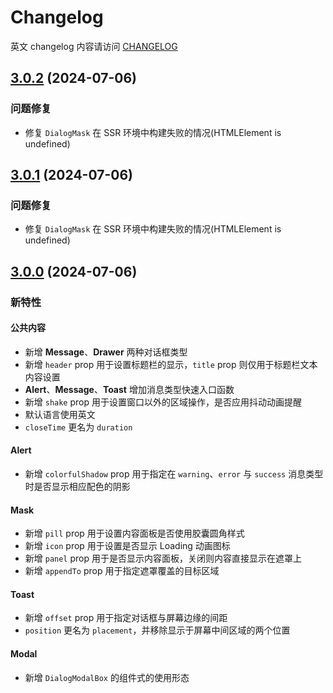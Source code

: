 # Changelog

英文 changelog 内容请访问 [CHANGELOG](CHANGELOG.md)

## [3.0.2](https://github.com/TerryZ/v-dialogs/compare/v3.0.1...v3.0.2) (2024-07-06)

### 问题修复

- 修复 `DialogMask` 在 SSR 环境中构建失败的情况(HTMLElement is undefined)

## [3.0.1](https://github.com/TerryZ/v-dialogs/compare/v3.0.0...v3.0.1) (2024-07-06)

### 问题修复

- 修复 `DialogMask` 在 SSR 环境中构建失败的情况(HTMLElement is undefined)

## [3.0.0](https://github.com/TerryZ/v-dialogs/compare/v2.2.0...v3.0.0) (2024-07-06)

### 新特性

#### 公共内容

- 新增 **Message**、**Drawer** 两种对话框类型
- 新增 `header` prop 用于设置标题栏的显示，`title` prop 则仅用于标题栏文本内容设置
- **Alert**、**Message**、**Toast** 增加消息类型快速入口函数
- 新增 `shake` prop 用于设置窗口以外的区域操作，是否应用抖动动画提醒
- 默认语言使用英文
- `closeTime` 更名为 `duration`

#### Alert

- 新增 `colorfulShadow` prop 用于指定在 `warning`、`error` 与 `success` 消息类型时是否显示相应配色的阴影

#### Mask

- 新增 `pill` prop 用于设置内容面板是否使用胶囊圆角样式
- 新增 `icon` prop 用于设置是否显示 Loading 动画图标
- 新增 `panel` prop 用于是否显示内容面板，关闭则内容直接显示在遮罩上
- 新增 `appendTo` prop 用于指定遮罩覆盖的目标区域

#### Toast

- 新增 `offset` prop 用于指定对话框与屏幕边缘的间距
- `position` 更名为 `placement`，并移除显示于屏幕中间区域的两个位置

#### Modal

- 新增 `DialogModalBox` 的组件式的使用形态
